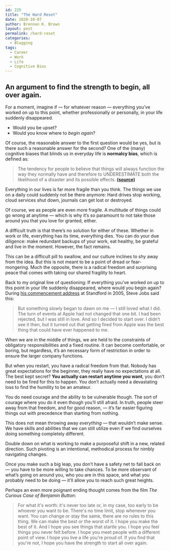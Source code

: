 ```yaml
---
id: 225
title: "The Hard Reset"
date: 2020-10-07
author: Brennan K. Brown
layout: post
permalink: /hard-reset
categories:
  - Blogging
tags:
  - Career
  - Work
  - Life
  - Cognitive Bias
---
```


## An argument to find the strength to begin, all over again.

For a moment, imagine if — for whatever reason — everything you’ve worked on up to this point, whether professionally or personally, in your life suddenly disappeared.

- Would you be upset?
- Would you know where to *begin again*?

Of course, the reasonable answer to the first question would be yes, but is there such a reasonable answer for the second? One of the (many) cognitive biases that blinds us in everyday life is **normalcy bias**, which is defined as:

> The tendency for people to believe that things will always function the way they normally have and therefore to UNDERESTIMATE both the likelihood of a disaster and its possible effects. [**(source)**](https://en.wikipedia.org/wiki/Normalcy_bias)

Everything in our lives is far more fragile than you think. The things we use on a daily could suddenly not be there anymore: Hard drives stop working, cloud services shut down, journals can get lost or destroyed.

<!--more-->

Of course, we as people are even more fragile. A multitude of things could go wrong at anytime — which is why it’s so paramount to not take those around you that you love for granted, either.

A difficult truth is that there’s no solution for either of these. Whether in work or life, everything has its time, everything dies. You can do your due diligence: make redundant backups of your work, eat healthy, be grateful and live in the moment. However, the fact remains.

This can be a difficult pill to swallow, and our culture inclines to shy away from the idea. But this is not meant to be a point of dread or fear-mongering. Much the opposite, there is a radical freedom and surprising peace that comes with taking our shared fragility to heart.

Back to my original line of questioning: If everything you’ve worked on up to this point in your life suddenly disappeared, where would you begin again? During [his commencement address](https://news.stanford.edu/2005/06/14/jobs-061505/) at Standford in 2005, Steve Jobs said this:

> But something slowly began to dawn on me — I still loved what I did. The turn of events at Apple had not changed that one bit. I had been rejected, but I was still in love. And so I decided to start over. I didn’t see it then, but it turned out that getting fired from Apple was the best thing that could have ever happened to me. 

When we are in the middle of things, we are held to the constraints of obligatory responsibilities and a fixed routine. It can become comfortable, or boring, but regardless, it’s an necessary form of restriction in order to ensure the larger company functions.

But when you restart, you have a radical freedom from that. Nobody has great expectations for the beginner, they really have no expectations at all. The best kept secret? **You actually can restart anytime you want**, you don’t need to be fired for this to happen. You don’t actually need a devastating loss to find the humility to be an amateur.

You do need courage and the ability to be vulnerable though. The sort of courage where you do it even though you’ll still afraid. In truth, people steer away from that freedom, and for good reason, — it’s far easier figuring things out with precedence than starting from nothing.

This does not mean throwing away *everything* — that wouldn’t make sense. We have skills and abilities that we can still utilize even if we find ourselves doing something completely different.

Double down on what is working to make a purposeful shift in a new, related direction. Such pivoting is an intentional, methodical process for nimbly navigating changes.

Once you make such a big leap, you don’t have a safety net to fall back on — you have to be more willing to take chances. To be more observant of what’s going on around you, who you are in this space, and what you probably need to be doing — it’ll allow you to reach such great heights.

Perhaps an even more poignant ending thought comes from the film *The Curious Case of Benjamin Button*:

> For what it's worth: it's never too late or, in my case, too early to be whoever you want to be. There's no time limit, stop whenever you want. You can change or stay the same, there are no rules to this thing. We can make the best or the worst of it. I hope you make the best of it. And I hope you see things that startle you. I hope you feel things you never felt before. I hope you meet people with a different point of view. I hope you live a life you're proud of. If you find that you're not, I hope you have the strength to start all over again. 
